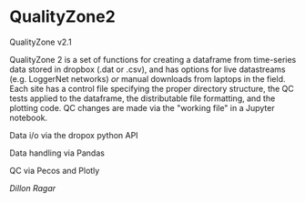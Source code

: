 # QualityZone2
QualityZone v2.1

QualityZone 2 is a set of functions for creating a dataframe from time-series data stored in dropbox (.dat or .csv), and has options for live datastreams (e.g. LoggerNet networks) *or* manual downloads from laptops in the field. Each site has a control file specifying the proper directory structure, the QC tests applied to the dataframe, the distributable file formatting, and the plotting code. QC changes are made via the "working file" in a Jupyter notebook.


Data i/o via the dropox python API

Data handling via Pandas

QC via Pecos and Plotly

*Dillon Ragar* 

